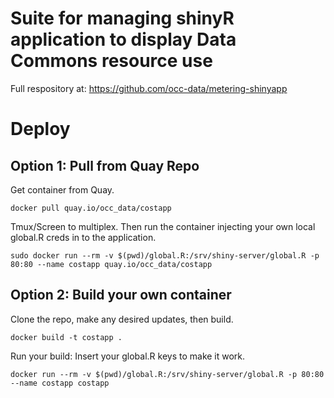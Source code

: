 # Suite for managing shinyR application to display Data Commons resource use

Full respository at: https://github.com/occ-data/metering-shinyapp

# Deploy

## Option 1: Pull from Quay Repo

Get container from Quay.

```
docker pull quay.io/occ_data/costapp
```

Tmux/Screen to multiplex. Then run the container injecting your own local global.R creds in to the application.

```
sudo docker run --rm -v $(pwd)/global.R:/srv/shiny-server/global.R -p 80:80 --name costapp quay.io/occ_data/costapp
```

## Option 2: Build your own container

Clone the repo, make any desired updates, then build.

```
docker build -t costapp .
```

Run your build: Insert your global.R keys to make it work.

```
docker run --rm -v $(pwd)/global.R:/srv/shiny-server/global.R -p 80:80 --name costapp costapp
```
